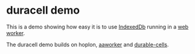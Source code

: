 # duracell demo

This is a demo showing how easy it is to use 
[IndexedDb](https://developer.mozilla.org/en-US/docs/Web/API/IndexedDB_API)
running in a
[web worker](http://www.w3schools.com/html/html5_webworkers.asp).

The duracell demo builds on hoplon,
[aaworker](https://github.com/aatree/aaworker)
and [durable-cells](https://github.com/aatree/durable-cells).
